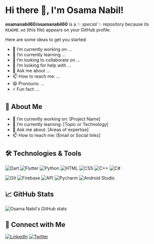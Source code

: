 # Hi there 👋, I'm Osama Nabil!

**osamanabil60/osamanabil60** is a ✨ _special_ ✨ repository because its `README.md` (this file) appears on your GitHub profile.

Here are some ideas to get you started:

- 🔭 I’m currently working on ...
- 🌱 I’m currently learning ...
- 👯 I’m looking to collaborate on ...
- 🤔 I’m looking for help with ...
- 💬 Ask me about ...
- 📫 How to reach me: ...
- 😄 Pronouns: ...
- ⚡ Fun fact: ...


## 🚀 About Me
- 🔭 I’m currently working on: [Project Name]
- 🌱 I’m currently learning: [Topic or Technology]
- 💬 Ask me about: [Areas of expertise]
- 📫 How to reach me: [Email or Social links]

## 🛠️ Technologies & Tools
![Dart](https://github.com/user-attachments/assets/48b209c4-b753-4284-8f6a-6fda6cf280a0)
![Flutter](https://github.com/user-attachments/assets/5c22879d-2c0d-476f-8a2b-e284e8576f6e)
![Python](https://github.com/user-attachments/assets/600c2537-796f-4a18-a723-e67a3bef6f9a)
![HTML](https://github.com/user-attachments/assets/f030a814-294e-41fa-b292-e7adc54412b1)
![CSS](https://github.com/user-attachments/assets/c49dde59-f522-47c1-93b9-a2747268bfc6)
![C++](https://github.com/user-attachments/assets/c70ee994-e8f3-4244-b139-1562fdc2d881)
![C#](https://github.com/user-attachments/assets/fdfcc13d-6efc-4a25-bc08-e5b7643e6038)

![Git](https://github.com/user-attachments/assets/0c80c3ca-3d92-46f4-8c9f-291847fba871)
![Firebase](https://github.com/user-attachments/assets/386746d8-a929-4f47-a297-96bc4eca30c5)
![API](https://github.com/user-attachments/assets/c77a507f-c4a3-47d3-bacb-0d22ca613ffa)
![Pycharm](https://github.com/user-attachments/assets/d01aa6d2-24b0-4de2-b453-a6397c4b9daf)
![Android Studio](https://github.com/user-attachments/assets/d6cf2da8-0cfe-4247-a7cc-9333cb112d01)




## 📈 GitHub Stats
![Osama Nabil's GitHub stats](https://github-readme-stats.vercel.app/api?username=osamanabil60&show_icons=true&theme=radical)

## 🔗 Connect with Me
[![LinkedIn](https://img.shields.io/badge/-LinkedIn-0077B5?style=flat&logo=linkedin&logoColor=white)]([https://linkedin.com/in/yourprofile](https://www.linkedin.com/in/osama-nabil-543306356/))
[![Twitter](https://img.shields.io/badge/-Twitter-1DA1F2?style=flat&logo=twitter&logoColor=white)]([https://twitter.com/yourhandle](https://x.com/Osama879256644))


 
